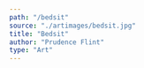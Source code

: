 ```yaml
---
path: "/bedsit"
source: "./artimages/bedsit.jpg"
title: "Bedsit"
author: "Prudence Flint"
type: "Art"
---
```

